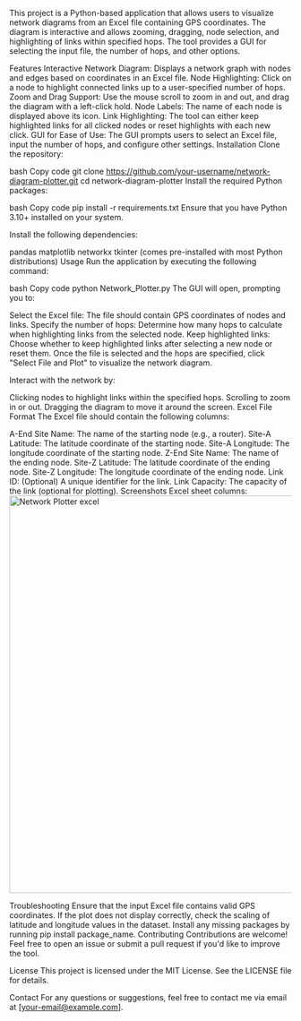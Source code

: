 This project is a Python-based application that allows users to visualize network diagrams from an Excel file containing GPS coordinates. The diagram is interactive and allows zooming, dragging, node selection, and highlighting of links within specified hops. The tool provides a GUI for selecting the input file, the number of hops, and other options.

Features
Interactive Network Diagram: Displays a network graph with nodes and edges based on coordinates in an Excel file.
Node Highlighting: Click on a node to highlight connected links up to a user-specified number of hops.
Zoom and Drag Support: Use the mouse scroll to zoom in and out, and drag the diagram with a left-click hold.
Node Labels: The name of each node is displayed above its icon.
Link Highlighting: The tool can either keep highlighted links for all clicked nodes or reset highlights with each new click.
GUI for Ease of Use: The GUI prompts users to select an Excel file, input the number of hops, and configure other settings.
Installation
Clone the repository:

bash
Copy code
git clone https://github.com/your-username/network-diagram-plotter.git
cd network-diagram-plotter
Install the required Python packages:

bash
Copy code
pip install -r requirements.txt
Ensure that you have Python 3.10+ installed on your system.

Install the following dependencies:

pandas
matplotlib
networkx
tkinter (comes pre-installed with most Python distributions)
Usage
Run the application by executing the following command:

bash
Copy code
python Network_Plotter.py
The GUI will open, prompting you to:

Select the Excel file: The file should contain GPS coordinates of nodes and links.
Specify the number of hops: Determine how many hops to calculate when highlighting links from the selected node.
Keep highlighted links: Choose whether to keep highlighted links after selecting a new node or reset them.
Once the file is selected and the hops are specified, click "Select File and Plot" to visualize the network diagram.

Interact with the network by:

Clicking nodes to highlight links within the specified hops.
Scrolling to zoom in or out.
Dragging the diagram to move it around the screen.
Excel File Format
The Excel file should contain the following columns:

A-End Site Name: The name of the starting node (e.g., a router).
Site-A Latitude: The latitude coordinate of the starting node.
Site-A Longitude: The longitude coordinate of the starting node.
Z-End Site Name: The name of the ending node.
Site-Z Latitude: The latitude coordinate of the ending node.
Site-Z Longitude: The longitude coordinate of the ending node.
Link ID: (Optional) A unique identifier for the link.
Link Capacity: The capacity of the link (optional for plotting).
Screenshots
Excel sheet columns:
<img width="710" alt="Network Plotter excel" src="https://github.com/user-attachments/assets/2308fc8d-9389-4798-853e-126c0a26227d">


Troubleshooting
Ensure that the input Excel file contains valid GPS coordinates.
If the plot does not display correctly, check the scaling of latitude and longitude values in the dataset.
Install any missing packages by running pip install package_name.
Contributing
Contributions are welcome! Feel free to open an issue or submit a pull request if you'd like to improve the tool.

License
This project is licensed under the MIT License. See the LICENSE file for details.

Contact
For any questions or suggestions, feel free to contact me via email at [your-email@example.com].


